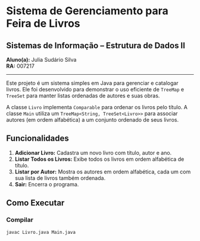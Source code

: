 # Sistema de Gerenciamento para Feira de Livros

## Sistemas de Informação – Estrutura de Dados II  
**Aluno(a):** Julia Sudário Silva  
**RA:** 007217  

---

Este projeto é um sistema simples em Java para gerenciar e catalogar livros. Ele foi desenvolvido para demonstrar o uso eficiente de `TreeMap` e `TreeSet` para manter listas ordenadas de autores e suas obras.

A classe `Livro` implementa `Comparable` para ordenar os livros pelo título. A classe `Main` utiliza um `TreeMap<String, TreeSet<Livro>>` para associar autores (em ordem alfabética) a um conjunto ordenado de seus livros.

## Funcionalidades

1. **Adicionar Livro:** Cadastra um novo livro com título, autor e ano.  
2. **Listar Todos os Livros:** Exibe todos os livros em ordem alfabética de título.  
3. **Listar por Autor:** Mostra os autores em ordem alfabética, cada um com sua lista de livros também ordenada.  
4. **Sair:** Encerra o programa.

## Como Executar

### Compilar

```bash
javac Livro.java Main.java
